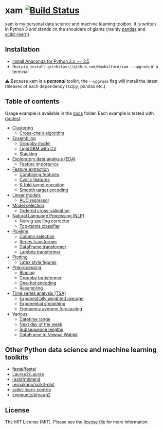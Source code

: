 # xam [![Build Status](https://travis-ci.org/MaxHalford/xam.svg?branch=master)](https://travis-ci.org/MaxHalford/xam)

xam is my personal data science and machine learning toolbox. It is written in Python 3 and stands on the shoulders of giants (mainly [pandas](https://pandas.pydata.org/) and [scikit-learn](http://scikit-learn.org/)).

## Installation

- [Install Anaconda for Python 3.x >= 3.5](https://www.continuum.io/downloads)
- Run `pip install git+https://github.com/MaxHalford/xam --upgrade` in a terminal

:warning: Because xam is a ***personal*** toolkit, the `--upgrade` flag will install the latest releases of each dependency (scipy, pandas etc.).

## Table of contents

Usage example is available in the [docs](docs) folder. Each example is tested with [doctest](https://pymotw.com/2/doctest/).

- [Clustering](docs/clustering.md)
  - [Cross-chain algorithm](docs/clustering.md#cross-chain-algorithm)
- [Ensembling](docs/ensembling.md)
  - [Groupby model](docs/ensembling.md#groupby-model)
  - [LightGBM with CV](docs/ensembling.md#lightgbm-with-cv)
  - [Stacking](docs/ensembling.md#stacking)
- [Exploratory data analysis (EDA)](docs/eda.md)
  - [Feature importance](docs/eda.md#feature-importance)
- [Feature extraction](docs/feature-extraction.md)
  - [Combining features](docs/feature-extraction.md#combining-features)
  - [Cyclic features](docs/feature-extraction.md#cyclic-features)
  - [K-fold target encoding](docs/feature-extraction.md#k-fold-target-encoding)
  - [Smooth target encoding](docs/feature-extraction.md#smooth-target-encoding)
- [Linear models](docs/linear-models.md)
  - [AUC regressor](docs/linear-models.md#auc-regressor)
- [Model selection](docs/model-selection.md)
  - [Ordered cross-validation](docs/model-selection.md#ordered-cross-validation)
- [Natural Language Processing (NLP)](docs/nlp.md)
  - [Norvig spelling corrector](docs/nlp.md#norvig-spelling-corrector)
  - [Top-terms classifier](docs/nlp.md#top-terms-classifier)
- [Pipeline](docs/pipeline.md)
  - [Column selection](docs/pipeline.md#column-selection)
  - [Series transformer](docs/pipeline.md#series-transformer)
  - [DataFrame transformer](docs/pipeline.md#dataframe-transformer)
  - [Lambda transformer](docs/pipeline.md#lambda-transformer)
- [Plotting](docs/plotting.md)
  - [Latex style figures](docs/plotting.md#latex-style-figures)
- [Preprocessing](docs/preprocessing.md)
  - [Binning](docs/preprocessing.md#binning)
  - [Groupby transformer](docs/preprocessing.md#groupby-transformer)
  - [One-hot encoding](docs/preprocessing.md#one-hot-encoding)
  - [Resampling](docs/preprocessing.md#resampling)
- [Time series analysis (TSA)](docs/tsa.md)
  - [Exponentially weighted average](docs/tsa.md#ewm-optimization)
  - [Exponential smoothing](docs/tsa.md#exponential-smoothing)
  - [Frequency average forecasting](docs/tsa.md#frequency-average-forecasting)
- [Various](docs/various.md)
  - [Datetime range](docs/various.md#datetime-range)
  - [Next day of the week](docs/various.md#next-day-of-the-week)
  - [Subsequence lengths](docs/various.md#subsequence-lengths)
  - [DataFrame to Vowpal Wabbit](docs/various.md#dataFrame-to-vowpal-wabbit)

## Other Python data science and machine learning toolkits

- [fastai/fastai](https://github.com/fastai/fastai)
- [Laurae2/Laurae](https://github.com/Laurae2/Laurae)
- [rasbt/mlxtend](https://github.com/rasbt/mlxtend)
- [reiinakano/scikit-plot](https://github.com/reiinakano/scikit-plot)
- [scikit-learn-contrib](https://github.com/scikit-learn-contrib)
- [zygmuntz/phraug2](https://github.com/zygmuntz/phraug2)

## License

The MIT License (MIT). Please see the [license file](LICENSE) for more information.
